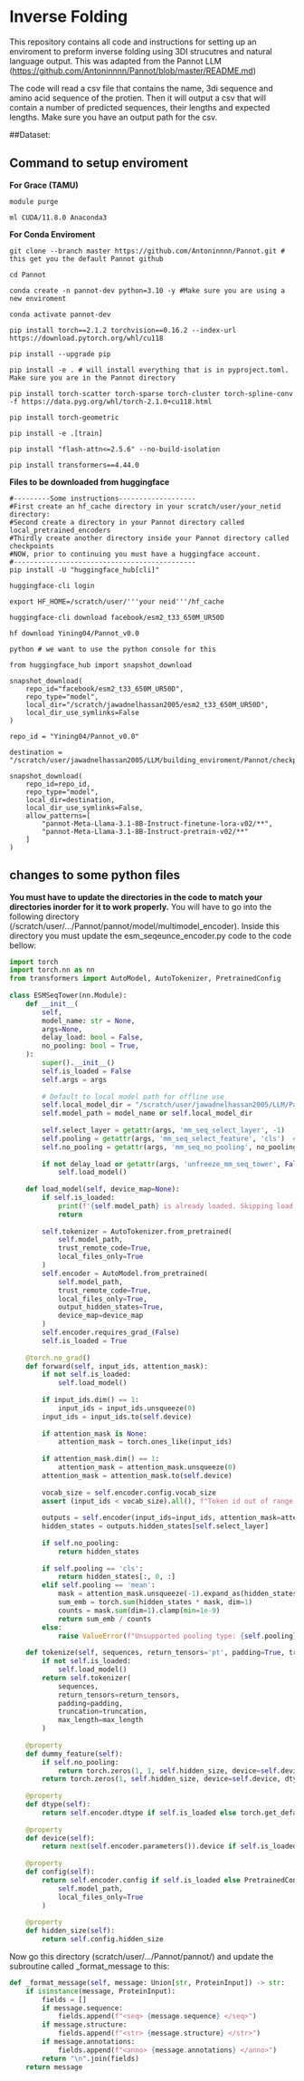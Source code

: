 # Inverse Folding
This repository contains all code and instructions for setting up an enviroment to preform inverse folding using 3DI strucutres and natural language output. This was adapted from the Pannot LLM (https://github.com/Antoninnnn/Pannot/blob/master/README.md)

The code will read a csv file that contains the name, 3di sequence and amino acid sequence of the protien. Then it will output a csv that will contain a number of predicted sequences, their lengths and expected lengths. Make sure you have an output path for the csv. 

##Dataset:


## Command to setup enviroment
**For Grace (TAMU)**
```
module purge

ml CUDA/11.8.0 Anaconda3

```

**For Conda Enviroment**

```
git clone --branch master https://github.com/Antoninnnn/Pannot.git # this get you the default Pannot github 

cd Pannot

conda create -n pannot-dev python=3.10 -y #Make sure you are using a new enviroment

conda activate pannot-dev

pip install torch==2.1.2 torchvision==0.16.2 --index-url https://download.pytorch.org/whl/cu118

pip install --upgrade pip

pip install -e . # will install everything that is in pyproject.toml. Make sure you are in the Pannot directory

pip install torch-scatter torch-sparse torch-cluster torch-spline-conv -f https://data.pyg.org/whl/torch-2.1.0+cu118.html

pip install torch-geometric

pip install -e .[train]

pip install "flash-attn<=2.5.6" --no-build-isolation

pip install transformers==4.44.0
```

**Files to be downloaded from huggingface**
```
#---------Some instructions-------------------
#First create an hf_cache directory in your scratch/user/your_netid directory:
#Second create a directory in your Pannot directory called local_pretrained_encoders
#Thirdly create another directory inside your Pannot directory called checkpoints
#NOW, prior to continuing you must have a huggingface account.
#---------------------------------------------
pip install -U "huggingface_hub[cli]"

huggingface-cli login

export HF_HOME=/scratch/user/'''your neid'''/hf_cache

huggingface-cli download facebook/esm2_t33_650M_UR50D

hf download Yining04/Pannot_v0.0 

python # we want to use the python console for this

from huggingface_hub import snapshot_download

snapshot_download(
    repo_id="facebook/esm2_t33_650M_UR50D",
    repo_type="model",
    local_dir="/scratch/jawadnelhassan2005/esm2_t33_650M_UR50D",
    local_dir_use_symlinks=False
)

repo_id = "Yining04/Pannot_v0.0"

destination = "/scratch/user/jawadnelhassan2005/LLM/building_enviroment/Pannot/checkpoints"

snapshot_download(
    repo_id=repo_id,
    repo_type="model",
    local_dir=destination,
    local_dir_use_symlinks=False,
    allow_patterns=[
        "pannot-Meta-Llama-3.1-8B-Instruct-finetune-lora-v02/**",
        "pannot-Meta-Llama-3.1-8B-Instruct-pretrain-v02/**"
    ]
)
```
## changes to some python files
**You must have to update the directories in the code to match your directories inorder for it to work properly.**
You will have to go into the following directory (/scratch/user/.../Pannot/pannot/model/multimodel_encoder). Inside this directory you must update the esm_seqeunce_encoder.py code to the code bellow:

```python
import torch
import torch.nn as nn
from transformers import AutoModel, AutoTokenizer, PretrainedConfig
 
class ESMSeqTower(nn.Module):
    def __init__(
        self,
        model_name: str = None,
        args=None,
        delay_load: bool = False,
        no_pooling: bool = True,
    ):
        super().__init__()
        self.is_loaded = False
        self.args = args
 
        # Default to local model path for offline use
        self.local_model_dir = "/scratch/user/jawadnelhassan2005/LLM/Pannot/local_pretrained_encoders/esm2_t33_650M_UR50D"
        self.model_path = model_name or self.local_model_dir
 
        self.select_layer = getattr(args, 'mm_seq_select_layer', -1)
        self.pooling = getattr(args, 'mm_seq_select_feature', 'cls')  # 'cls' or 'mean'
        self.no_pooling = getattr(args, 'mm_seq_no_pooling', no_pooling)
 
        if not delay_load or getattr(args, 'unfreeze_mm_seq_tower', False):
            self.load_model()
 
    def load_model(self, device_map=None):
        if self.is_loaded:
            print(f'{self.model_path} is already loaded. Skipping load.')
            return
 
        self.tokenizer = AutoTokenizer.from_pretrained(
            self.model_path,
            trust_remote_code=True,
            local_files_only=True
        )
        self.encoder = AutoModel.from_pretrained(
            self.model_path,
            trust_remote_code=True,
            local_files_only=True,
            output_hidden_states=True,
            device_map=device_map
        )
        self.encoder.requires_grad_(False)
        self.is_loaded = True
 
    @torch.no_grad()
    def forward(self, input_ids, attention_mask):
        if not self.is_loaded:
            self.load_model()
 
        if input_ids.dim() == 1:
            input_ids = input_ids.unsqueeze(0)
        input_ids = input_ids.to(self.device)
 
        if attention_mask is None:
            attention_mask = torch.ones_like(input_ids)
 
        if attention_mask.dim() == 1:
            attention_mask = attention_mask.unsqueeze(0)
        attention_mask = attention_mask.to(self.device)
 
        vocab_size = self.encoder.config.vocab_size
        assert (input_ids < vocab_size).all(), f"Token id out of range! Max: {input_ids.max().item()}, vocab_size: {vocab_size}"
 
        outputs = self.encoder(input_ids=input_ids, attention_mask=attention_mask)
        hidden_states = outputs.hidden_states[self.select_layer]
 
        if self.no_pooling:
            return hidden_states
 
        if self.pooling == 'cls':
            return hidden_states[:, 0, :]
        elif self.pooling == 'mean':
            mask = attention_mask.unsqueeze(-1).expand_as(hidden_states)
            sum_emb = torch.sum(hidden_states * mask, dim=1)
            counts = mask.sum(dim=1).clamp(min=1e-9)
            return sum_emb / counts
        else:
            raise ValueError(f"Unsupported pooling type: {self.pooling}")
 
    def tokenize(self, sequences, return_tensors='pt', padding=True, truncation=True, max_length=1024):
        if not self.is_loaded:
            self.load_model()
        return self.tokenizer(
            sequences,
            return_tensors=return_tensors,
            padding=padding,
            truncation=truncation,
            max_length=max_length
        )
 
    @property
    def dummy_feature(self):
        if self.no_pooling:
            return torch.zeros(1, 1, self.hidden_size, device=self.device, dtype=self.dtype)
        return torch.zeros(1, self.hidden_size, device=self.device, dtype=self.dtype)
 
    @property
    def dtype(self):
        return self.encoder.dtype if self.is_loaded else torch.get_default_dtype()
 
    @property
    def device(self):
        return next(self.encoder.parameters()).device if self.is_loaded else torch.device('cpu')
 
    @property
    def config(self):
        return self.encoder.config if self.is_loaded else PretrainedConfig.from_pretrained(
            self.model_path,
            local_files_only=True
        )
 
    @property
    def hidden_size(self):
        return self.config.hidden_size

```

Now go this directory (scratch/user/.../Pannot/pannot/) and update the subroutine called _format_message to this:
```python
def _format_message(self, message: Union[str, ProteinInput]) -> str:
    if isinstance(message, ProteinInput):
        fields = []
        if message.sequence:
            fields.append(f"<seq> {message.sequence} </seq>")
        if message.structure:
            fields.append(f"<str> {message.structure} </str>")
        if message.annotations:
            fields.append(f"<anno> {message.annotations} </anno>")
        return "\n".join(fields)
    return message
```
